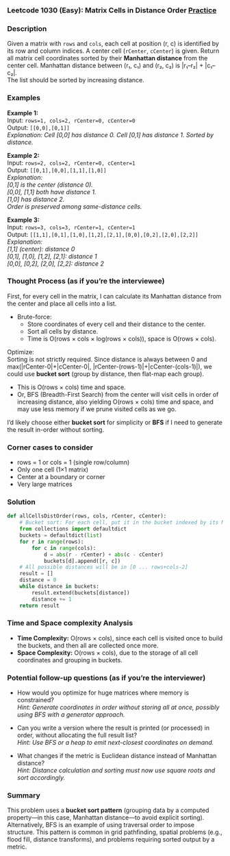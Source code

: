 ### Leetcode 1030 (Easy): Matrix Cells in Distance Order [Practice](https://leetcode.com/problems/matrix-cells-in-distance-order)

### Description  
Given a matrix with `rows` and `cols`, each cell at position (r, c) is identified by its row and column indices. A center cell (`rCenter`, `cCenter`) is given. Return all matrix cell coordinates sorted by their **Manhattan distance** from the center cell. Manhattan distance between (r₁, c₁) and (r₂, c₂) is |r₁–r₂| + |c₁–c₂|.  
The list should be sorted by increasing distance.

### Examples  

**Example 1:**  
Input: `rows=1, cols=2, rCenter=0, cCenter=0`  
Output: `[[0,0],[0,1]]`  
*Explanation: Cell [0,0] has distance 0. Cell [0,1] has distance 1. Sorted by distance.*

**Example 2:**  
Input: `rows=2, cols=2, rCenter=0, cCenter=1`  
Output: `[[0,1],[0,0],[1,1],[1,0]]`  
*Explanation:  
[0,1] is the center (distance 0).  
[0,0], [1,1] both have distance 1.  
[1,0] has distance 2.  
Order is preserved among same-distance cells.*

**Example 3:**  
Input: `rows=3, cols=3, rCenter=1, cCenter=1`  
Output: `[[1,1],[0,1],[1,0],[1,2],[2,1],[0,0],[0,2],[2,0],[2,2]]`  
*Explanation:  
[1,1] (center): distance 0  
[0,1], [1,0], [1,2], [2,1]: distance 1  
[0,0], [0,2], [2,0], [2,2]: distance 2*

### Thought Process (as if you’re the interviewee)  
First, for every cell in the matrix, I can calculate its Manhattan distance from the center and place all cells into a list.  
- Brute-force:  
  - Store coordinates of every cell and their distance to the center.  
  - Sort all cells by distance.  
  - Time is O(rows × cols × log(rows × cols)), space is O(rows × cols).

Optimize:  
Sorting is not strictly required. Since distance is always between 0 and max(|rCenter-0|+|cCenter-0|, |rCenter-(rows-1)|+|cCenter-(cols-1)|), we could use **bucket sort** (group by distance, then flat-map each group).  
- This is O(rows × cols) time and space.  
- Or, BFS (Breadth-First Search) from the center will visit cells in order of increasing distance, also yielding O(rows × cols) time and space, and may use less memory if we prune visited cells as we go.

I’d likely choose either **bucket sort** for simplicity or **BFS** if I need to generate the result in-order without sorting.

### Corner cases to consider  
- rows = 1 or cols = 1 (single row/column)
- Only one cell (1×1 matrix)
- Center at a boundary or corner
- Very large matrices

### Solution

```python
def allCellsDistOrder(rows, cols, rCenter, cCenter):
    # Bucket sort: For each cell, put it in the bucket indexed by its Manhattan distance
    from collections import defaultdict
    buckets = defaultdict(list)
    for r in range(rows):
        for c in range(cols):
            d = abs(r - rCenter) + abs(c - cCenter)
            buckets[d].append([r, c])
    # All possible distances will be in [0 ... rows+cols-2]
    result = []
    distance = 0
    while distance in buckets:
        result.extend(buckets[distance])
        distance += 1
    return result
```

### Time and Space complexity Analysis  

- **Time Complexity:** O(rows × cols), since each cell is visited once to build the buckets, and then all are collected once more.
- **Space Complexity:** O(rows × cols), due to the storage of all cell coordinates and grouping in buckets.

### Potential follow-up questions (as if you’re the interviewer)  

- How would you optimize for huge matrices where memory is constrained?  
  *Hint: Generate coordinates in order without storing all at once, possibly using BFS with a generator approach.*

- Can you write a version where the result is printed (or processed) in order, without allocating the full result list?  
  *Hint: Use BFS or a heap to emit next-closest coordinates on demand.*

- What changes if the metric is Euclidean distance instead of Manhattan distance?  
  *Hint: Distance calculation and sorting must now use square roots and sort accordingly.*

### Summary  
This problem uses a **bucket sort pattern** (grouping data by a computed property—in this case, Manhattan distance—to avoid explicit sorting). Alternatively, BFS is an example of using traversal order to impose structure. This pattern is common in grid pathfinding, spatial problems (e.g., flood fill, distance transforms), and problems requiring sorted output by a metric.